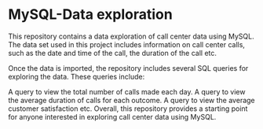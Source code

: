# MySQL-Data exploration 

This repository contains a data exploration of call center data using MySQL. 
The data set used in this project includes information on call center calls, 
such as the date and time of the call, the duration of the call etc.

Once the data is imported, the repository includes several SQL queries for exploring the data. 
These queries include:

A query to view the total number of calls made each day.
A query to view the average duration of calls for each outcome.
A query to view the average customer satisfaction etc.
Overall, this repository provides a starting point for anyone 
interested in exploring call center data using MySQL.

